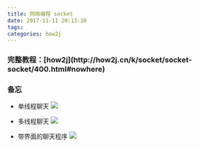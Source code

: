 ```yaml
---
title: 网络编程 socket
date: 2017-11-11 20:13:10
tags:
categories: how2j   
---
```


<h3>完整教程：[how2j](http://how2j.cn/k/socket/socket-socket/400.html#nowhere)</h3>

<h3>备忘</h3>

- 单线程聊天
![](http://oyj1fkfcr.bkt.clouddn.com/2018-01-16_124257.png)
- 多线程聊天
![](http://oyj1fkfcr.bkt.clouddn.com/2018-01-16_134651.png)

- 带界面的聊天程序
![](http://oyj1fkfcr.bkt.clouddn.com/2018-01-18_163600.png)
